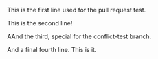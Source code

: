 This is the first line used for the pull request test.

This is the second line!

AAnd the third, special for the conflict-test branch.

And a final fourth line. This is it.
